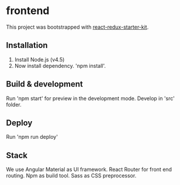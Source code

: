 # frontend

This project was bootstrapped with [react-redux-starter-kit](https://github.com/davezuko/react-redux-starter-kit#react-redux-starter-kit).

## Installation

1. Install Node.js (v4.5)
2. Now install dependency. 'npm install'.

## Build & development

Run 'npm start' for preview in the development mode.
Develop in 'src' folder.

## Deploy

Run 'npm run deploy'

## Stack

We use Angular Material as UI framework.
React Router for front end routing.
Npm as build tool.
Sass as CSS preprocessor.